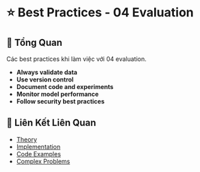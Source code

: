 # ⭐ Best Practices - 04 Evaluation

## 🎯 Tổng Quan

Các best practices khi làm việc với 04 evaluation.

- **Always validate data**
- **Use version control**
- **Document code and experiments**
- **Monitor model performance**
- **Follow security best practices**

## 🔗 Liên Kết Liên Quan

- [Theory](./THEORY_04_evaluation.md)
- [Implementation](./IMPLEMENTATION_04_evaluation.md)
- [Code Examples](./CODE_EXAMPLES_04_evaluation.md)
- [Complex Problems](./COMPLEX_PROBLEMS.md)
